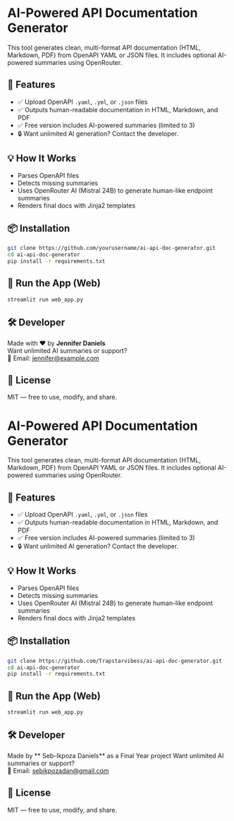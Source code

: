 # AI-Powered API Documentation Generator

This tool generates clean, multi-format API documentation (HTML, Markdown, PDF) from OpenAPI YAML or JSON files. It includes optional AI-powered summaries using OpenRouter.

## 🚀 Features

- ✅ Upload OpenAPI `.yaml`, `.yml`, or `.json` files
- ✅ Outputs human-readable documentation in HTML, Markdown, and PDF
- ✅ Free version includes AI-powered summaries (limited to 3)
- 🔒 Want unlimited AI generation? Contact the developer.

## 💡 How It Works

- Parses OpenAPI files
- Detects missing summaries
- Uses OpenRouter AI (Mistral 24B) to generate human-like endpoint summaries
- Renders final docs with Jinja2 templates

## 📦 Installation

```bash
git clone https://github.com/yourusername/ai-api-doc-generator.git
cd ai-api-doc-generator
pip install -r requirements.txt
```

## 🧠 Run the App (Web)

```bash
streamlit run web_app.py
```

## 🛠️ Developer

Made with ❤️ by **Jennifer Daniels**  
Want unlimited AI summaries or support?  
📩 Email: jennifer@example.com

## 📄 License

MIT — free to use, modify, and share.
# AI-Powered API Documentation Generator

This tool generates clean, multi-format API documentation (HTML, Markdown, PDF) from OpenAPI YAML or JSON files. It includes optional AI-powered summaries using OpenRouter.

## 🚀 Features

- ✅ Upload OpenAPI `.yaml`, `.yml`, or `.json` files
- ✅ Outputs human-readable documentation in HTML, Markdown, and PDF
- ✅ Free version includes AI-powered summaries (limited to 3)
- 🔒 Want unlimited AI generation? Contact the developer.

## 💡 How It Works

- Parses OpenAPI files
- Detects missing summaries
- Uses OpenRouter AI (Mistral 24B) to generate human-like endpoint summaries
- Renders final docs with Jinja2 templates

## 📦 Installation

```bash
git clone https://github.com/Trapstarvibess/ai-api-doc-generator.git
cd ai-api-doc-generator
pip install -r requirements.txt
```

## 🧠 Run the App (Web)

```bash
streamlit run web_app.py
```

## 🛠️ Developer

Made by ** Seb-Ikpoza Daniels**  as a Final Year project
Want unlimited AI summaries or support?  
📩 Email: sebikpozadan@gmail.com

## 📄 License

MIT — free to use, modify, and share.
